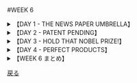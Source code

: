 #WEEK 6
<details><summary>【DAY 1 - THE NEWS PAPER UMBRELLA】</summary>

###DAY1 - THE NEWS PAPER UMBRELLA
####

■我々の隣人は裕福な発明家であり、その最新の突然の<u>**賢い**</u>考えは、傘の代替品と<u>**なりうる**</u>もので、多くの雑誌で特集された。
Our neighbor is an <u>**affluent**</u> inventor whose latest brainstorm, a <u>**feasible**</u> umbrella substitute, has been featured in many magazines.

■傍目には単純に<u>**見え**</u>るそれは、固いプラスティック片で、概ね物差し大であり、女性のハンドバッグや男性の背広のポケットに快適に収まる。
As simply as the eye can <u>**discern**</u>, it is a hard plastic strip, about the size of a ruler, which fits comfortably into a woman’s handbag or a man’s suit jacket.

■もし突然の風雨に遭ったなら、プラスティックを十字型に広げる。
If a person is caught in a sudden rainstorm, he swings the plastic open in the shape of a cross.

■その四方にはクリップ状の仕掛けがついている。
Attached to each arm is a clip-like device.

■次に、手持ちの新聞を取り出し、それを4つのクリップに差し込む。
Next, he takes the newspaper he is carrying and slides it under each of the four clips.

■すると、しっかりと頭上を覆われて、天気に<u>**立ち向かう**</u>ことができる。
Now, equipped with a rigid head covering he can <u>**sally**</u> forth to face the elements.

■傘製造者にとっては<u>**おどろくこと**</u>に、この道具は勢いよく、取り分け通勤者に売れている。
To the <u>**consternation**</u> of the umbrella manufacturers, it has been enjoying a brisk sale, especially among commuters.

■もしこの道具が上手く売れ続けるなら、傘業界に悪影響を与え得る。
If it continues to do well, it could have a pernicious effect upon the umbrella industry.

####
----
####|affluent - 豊富な, 富んだ (rich)

■集税官からのの強制の元で、「あいつはほんとは<u>**裕福なんだ**</u>な」とその物乞いは認知したのだった。
Under duress from the tax officer, the beggar admitted that he was truly <u>**affluent**</u>.

####|feasible - 実現可能な, ありそうな (possible)

■電気自動車の製造は<u>**ありそうな**</u>ことだが、ではどんだけ長い外延のコードが必要になるのやら？
It's <u>**feasible**</u> to build an electric auto, but wouldn't you need a terribly long extension cord?

####|discern - 見通す, 知覚する (perceive)

■我々は街灯を<u>**認める**</u>ことが出来た時、自分達が遂に無事であることを知ったのだった。
When we could <u>**discern**</u> the city lights, we knew we were safe at last.

####|sally - 打って出る, (逆襲に)出撃する (suddenly rush forth)

■囚人の中には、「他の囚人たちがその試合へと<u>**繰り出す**</u>間の動乱」を画策する者共も居た。
Some prisoners planned a disturbance while others would <u>**sally**</u> toward the game.

####|consternation - ひどい驚き, 仰天 (dismay)

■軍曹が<u>**仰天**</u>した事には、危険な任務へ志願するものが多数居たことであった。
To the <u>**consternation**</u> of the sergeant, there was a paucity of volunteers for the dangerous mission.

</details>
<details><summary>【DAY 2 - PATENT PENDING】</summary>

----
###DAY2 - PATENT PENDING
####

■我が相棒ヴェーネ（<u>**早熟な**</u>車両関係の魔法使い）と私は独自の発明をすることを思いついた。
My buddy Verne, a <u>**precocious**</u> automotive wizard, and I were inspired to do some inventing on our own.

■我々は、道路の隙間に並行に駐車することが可能なのではないかと考えた。
We thought it might be feasible to park a car parallel to a space on the street.

■そこで、ボタンを押下することにより、4輪のタイヤを接地面からわずかに上昇させ、その間に2つの特別な車輪を道に垂直に下ろす。
Then, by pressing a button, we could raise the four tires off the ground slightly, while dropping two special wheels perpendicular to the curb.

■そうすれば狭い駐車スペースにねじ込むのは子供にでもできるだろう。
It would then be child’s play to roll into the narrowest of parking spaces.

■我々はこのアイデアをフォードの代理店を経営するエド・グリーンに持ち込んだ。目的は彼の反応を引き出すためだ。
We took the idea to Ed Greene who runs the Ford agency in order to elicit his reaction.

■我々の企画に<u>**おざなりな**</u>一瞥をくれた後、<u>**残念なこと**</u>に、エドは我々のアイデアは馬鹿げていると鼻で笑った。
After a <u>**perfunctory**</u> glance at our plans, to our <u>**chagrin**</u> Ed snorted that our idea was inane,

■だが、我々は彼がただ我々のすばらしさに嫉妬しているだけだと決め込んだ。
but we decided that he was just jealous of our brilliance.

■明日、我々は、若き天才たちの努力を<u>**馬鹿にする**</u>ような<u>**愚かな**</u>車屋の知性を計ることが可能となるコンピューターに着手することにしている。
Tomorrow we are going to start on a computer that will enable us to measure the intelligence of <u>**perverse**</u> automobile dealers who like to <u>**deride**</u> the efforts of junior geniuses.

####
----
####|precocious - 早熟な, 発達の早い, 早咲きの (reaching maturity early)

■シェイクスピアの劇中の童たちは、<u>**早熟**</u>過ぎて、まるで老爺のような印象を受ける。
The children in Shakespeare's plays are so <u>**precocious**</u> that they all sound like grandparents.

####|perfunctory - おざなりの, いいかげんな (done without care, superficial)

■エディスは大晦日パーティーをすっぽかすほど新世紀に対して<u>**おざなりな**</u>注意しか向けていなかったのだった。
Edith gave only <u>**perfunctory**</u> attention to the new millennium, skipping our New Year's Eve party.

####|chagrin - 無念, 悔しさ (feeling of disappointment, humiliation)

■多くの納税者の<u>**無念である**</u>ことには、市民の中に罪を課されずに行政を欺くものがいるようであるということだ。
To the <u>**chagrin**</u> of many taxpayers, some citizens seem to cheat the government with impunity.

####|perverse - 非を認めない, あまのじゃくな, ひねくれた (contrary, persisting in error)

■私が弟の算数の間違いを正している時弟はあまりにも<u>**非を認めず**</u>、頑なに「自分は正しいのだ」と主張した。
When I correct my kid brother's math errors, he is <u>**perverse**</u> enough to insist that he is right.

####|deride - バカにする, 嘲笑する (to ridicule, scoff)

■ライト兄弟は、ある無神論者がその努力を<u>**嘲笑した**</u>時も取り乱しはしなかった。
The Wright brothers didn't become distraught when a skeptic would <u>**deride**</u> their work.

</details>
<details><summary>【DAY 3 - HOLD THAT NOBEL PRIZE!】</summary>

----
###DAY3 - HOLD THAT NOBEL PRIZE!
####

■発明と発見といえば、丁度、オハイオの立派な科学者が、三度の食事のすべての栄養価を持つ錠剤を作り出したと聞いたところだ。
Speaking of inventions and discoveries, I just learned that an eminent scientist in Ohio has developed a pill that contains all the nutritive value of three complete meals.

■我々が毎日必要なビタミンやミネラルをもたらすだけでなく、この錠剤は満腹感までもたらしてくれる。
In addition to providing us with the vitamins and minerals we need daily, this pill also gives a feeling of fullness.

■出資者によると、錠剤は栄養を与え、満足させてくれるという。
According to its sponsors, the pill will nourish and satisfy.

■そんな<u>**立派な**</u>成果を<u>**過小評価する**</u> のは心苦しいのだが、私には、最も忌むべき発見のように思われる。
I hate to <u>**disparage**</u> such a <u>**laudable**</u> achievement, but to me it seems like a most objectionable discovery.

■科学的な栄光というより、私は大いなるへま、科学的大惨事、研究室的<u>**大失敗**</u>と呼びたい。
Rather than a scientific triumph, I’d be inclined to label it as an egregious blunder, a scientific disaster, a laboratory <u>**fiasco**</u>.

■一粒の錠剤が、熱々のとうもろこしパンをむさぼる喜び、厚いステーキを<u>**噛みしめる**</u>喜び、カリカリしたフレンチフライを噛みしめる喜び、チョコレートサンデーをむさぼる喜びに置き換わりうるなどと正気で考える人がいるだろうか？
Is there anyone in his right mind who thinks that a pill can replace the pleasures of devouring hot corn bread, <u>**masticating**</u> on a thick steak, biting into crisp french fries, or attacking a chocolate sundae?

■残念だが、私はこの錠剤だけは噛ま<u>**ないようにする**</u>。
I’m afraid that this is one pill I’ll have to <u>**eschew**</u> from chewing.

####
----
####|disparage - 軽蔑する, そしる (to discredit, belittle)

■その裕福な主人は、瑣末な経営者の努力を、「あの種の競争相手に私は永久に耐え得る」と言って<u>**そしる**</u>。
The affluent store-owner <u>**disparages**</u> the efforts of his small competitor, saying that he could always tolerate that kind of rivalry.

####|laudable - 見上げた, 賞賛に値する (praiseworthy)

■その逆説は、(レ・ミゼラブルの)ジャベール(警部)の、ジャン・バルジャンに対する容赦無い追求が<u>**見上げた**</u>ものでもあり、そして卑劣なものであるというものである。
The paradox is that Javert's inexorable pursuits of Jean Valjean was both <u>**laudable**</u> and despicable.

####|fiasco - (野心的な企ての滑稽な)大失敗 (complete failure)

■その辛辣な手紙の中で彼女の父は、「その計画は完全な<u>**大失敗**</u>だな」と評した。
In an acrimonious letter, her father described the project as a complete <u>**fiasco**</u>.

####|masticate - 噛む (to chew up)

■消化の一助に、あなたは一口のお肉につき1ダースは<u>**噛ま**</u>なければならない。
To aid in digestion, you must <u>**masticate**</u> each piece of meat one dozen times.

####|eschew - (意図的に)避ける, 慎む (avoid)

■一度は石灰光(=注目の的)求めたのだが、今彼は全ての取材を<u>**避けている**</u>。
Once he sought the limelight, but now he <u>**eschew**</u> all interviews.

</details>
<details><summary>【DAY 4 - PERFECT PRODUCTS】</summary>

----
###DAY4 - PERFECT PRODUCTS
####

■タレないタイヤ、破れないストッキング、そして書き続けられるペンといった発明についての根強い噂を<u>**鎮める**</u>のは決してできまいと考える。
I guess we’ll never be able to <u>**quell**</u> those persistent rumors about the invention of auto tires that will never wear out, stockings that cannot tear, and pens that won’t run dry.

■<u>**話し好きな**</u>経済学者が、そんな製品は決して市場に出されないと教えてくれた。
A <u>**voluble**</u> economist informed me that such products will never be marketed.

■「想像できるかね」彼は聞いた。「製造業者が自分の首を絞めるようなことをするものだろうか？一体、購入者が二度と買い換えなくていい商品なんか売るものかね？売らないよ」
“Can you imagine,” he asked, “a manufacturer cutting his own throat? Why would he sell you an item that you will never have to replace? No,”

■私の<u>**腹心**</u>は囁いた。「計算された<u>**経年劣化**</u>によって製品に寿命を持たせる、目的はまた買い直させるため。」
my <u>**confidant**</u> whispered, “it’s part of their scheme of planned <u>**obsolescence**</u> to sell you merchandise with a limited life span in order to keep you coming back for more.”

■私はかような完璧な製品の存在については<u>**疑う**</u>が、しかし、それ自体も疑ってしまう。
I am <u>**dubious**</u> about the existence of those perfect products, but then I’m from Missouri.

####
----
####|quell - 鎮める, 鎮圧する (put an end to)

■暴動を<u>**鎮圧する**</u>ために、警察は催涙ガスを用い、以後打って出たのだった。
In order to <u>**quell**</u> the riot, the police sallied forth with tear gas.

####|voluble - 口達者な, おしゃべりな, 流暢な (talkative)

■私は<u>**おしゃべりな**</u>理髪店の所為で居眠り出来なかったのだ。
I could not doze in the chair because of the <u>**voluble**</u> barbar.

####|confidant(e) - 腹心の友,親友(-eは女性) (one to whom you confide your secrets)

■十代の男の子の父親は彼の真の良き<u>**親友**</u>となるべきである。
A teenage boy's father should be his true <u>**confidant**</u>.
####|obsolescence - 廃れたもの, 旧来のもの (process of wearing out)

■その<u>**旧態依然のもの**</u>は体のいい「かもの客」への甚だしい侮辱としてみなされる様な多くの製品に組こまれている。
The <u>**obsolescence**</u> built into many products could be regarded as a flagrant insult toward the duped consumer.

####|dubious - 疑っている, いかがわしい (doubtful)

■二枚舌が露顕した時、ジュリーはエドの無実を<u>**疑う**</u>ようになってしまった。
When the duplicity was revealed, the jury became <u>**dubious**</u> about Ed's innocence.

</details>
<details><summary>【WEEK 6 まとめ】</summary>

----
###WEEK 6 まとめ

| 単語       | 意味                   |英語での説明|
|---------------|--------------------------|-----|
| affluent      | 豊富な, 富んだ           |rich|
| feasible      | 実現可能な, ありそうな   |possible|
| discern       | 見通す, 知覚する         |perceive|
| sally         | 打って出る, 出撃する     |suddenly rush forth|
| consternation | ひどい驚き, 仰天         |dismay|
| precocious    | 早熟な, 発達の早い       |reaching maturity early|
| perfunctory   | おざなりの, いい加減な   |done without care, superficial|
| chagrin       | 無念, 悔しさ             |feeling of disappointment, humiliation|
| perverse      | 非を認めない, ひねくれた |contrary, persisting in error|
| deride        | バカにする, 嘲笑する     |to ridicule, scoff|
| disparage     | 軽蔑する, そしる         |to discredit, belittle|
| laudable      | 見上げた, 賞賛に値する   |praiseworthy|
| fiasco        | (滑稽な)大失敗           |complete failure|
| masticate     | 噛む                     |to chew up|
| eschew        | (意図的に)避ける, 慎む   |avoid|
| quell         | 鎮める, 鎮圧する         |put an end to|
| voluble       | 口達者な, おしゃべりな   |talkative|
| confidant(e)  | 腹心の友, 親友           |one to whom you confide your secrets|
| obsolescence  | 廃れたもの, 旧来のもの   |process of wearing out|
| dubious       | 疑っている, いかがわしい |doubtful|
</details>

[戻る](./index.html)
